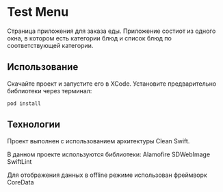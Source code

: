 # Test Menu
Страница приложения для заказа еды. Приложение состиот из одного окна, в котором есть категории блюд и список блюд по соответствующей категории.


## Использование
Скачайте проект и запустите его в XCode. Установите предварительно библиотеки через терминал:

```
pod install
```


## Технологии
Проект выполнен с использованием архитектуры Clean Swift.

В данном проекте используются библиотеки:
Alamofire
SDWebImage
SwiftLint

Для отображения данных в offline режиме использован фреймворк CoreData
